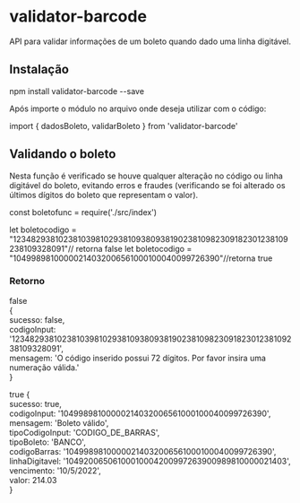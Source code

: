 # validator-barcode
API para validar informações de um boleto quando dado uma linha digitável.
## Instalação
npm install validator-barcode --save

Após importe o módulo no arquivo onde deseja utilizar com o código:

import { dadosBoleto, validarBoleto } from 'validator-barcode'

## Validando o boleto

Nesta função é verificado se houve qualquer alteração no código ou linha digitável do boleto, evitando erros e fraudes (verificando se foi alterado os últimos dígitos do boleto que representam o valor).

const boletofunc = require('./src/index')

let boletocodigo = "123482938102381039810293810938093819023810982309182301238109238109328091"// retorna false
let boletocodigo = "10499898100000214032006561000100040099726390"//retorna true
### Retorno

false<br/>
{<br/>
  sucesso: false,<br/>
  codigoInput: '123482938102381039810293810938093819023810982309182301238109238109328091',<br/>
  mensagem: 'O código inserido possui 72 dígitos. Por favor insira uma numeração válida.'<br/>
}
  
true
{<br/>
  sucesso: true,<br/>
  codigoInput: '10499898100000214032006561000100040099726390',<br/>
  mensagem: 'Boleto válido',<br/>
  tipoCodigoInput: 'CODIGO_DE_BARRAS',<br/>
  tipoBoleto: 'BANCO',<br/>
  codigoBarras: '10499898100000214032006561000100040099726390',<br/>
  linhaDigitavel: '10492006506100010004200997263900989810000021403',<br/>
  vencimento: '10/5/2022',<br/>
  valor: 214.03<br/>
}